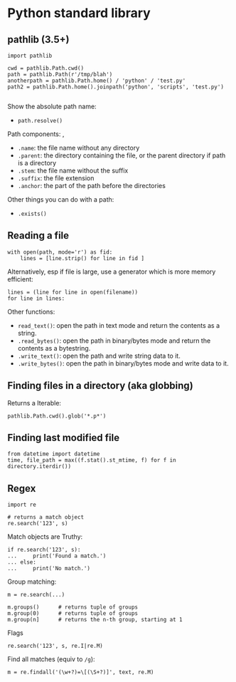 # Python standard library

## pathlib (3.5+)

```
import pathlib

cwd = pathlib.Path.cwd()
path = pathlib.Path(r'/tmp/blah')
anotherpath = pathlib.Path.home() / 'python' / 'test.py'
path2 = pathlib.Path.home().joinpath('python', 'scripts', 'test.py')


```

Show the absolute path name:

* `path.resolve()`


Path components:
,
* `.name`: the file name without any directory
* `.parent`: the directory containing the file, or the parent directory if path is a directory
* `.stem`: the file name without the suffix
* `.suffix`: the file extension
* `.anchor`: the part of the path before the directories

Other things you can do with a path:

* `.exists()`


## Reading a file

```
with open(path, mode='r') as fid:
    lines = [line.strip() for line in fid ]
```

Alternatively, esp if file is large, use a generator which is more memory efficient:

```
lines = (line for line in open(filename))
for line in lines:

```
Other functions:

* `read_text()`: open the path in text mode and return the contents as a string.
* `.read_bytes()`: open the path in binary/bytes mode and return the contents as a bytestring.
* `.write_text()`: open the path and write string data to it.
* `.write_bytes()`: open the path in binary/bytes mode and write data to it.


## Finding files in a directory (aka globbing)

Returns a Iterable:

```
pathlib.Path.cwd().glob('*.p*')
```

## Finding last modified file

```
from datetime import datetime
time, file_path = max((f.stat().st_mtime, f) for f in directory.iterdir())
```


## Regex


```
import re

# returns a match object
re.search('123', s)
```


Match objects are Truthy:

```
if re.search('123', s):
...     print('Found a match.')
... else:
...     print('No match.')
```

Group matching:


```
m = re.search(...)

m.groups()      # returns tuple of groups
m.group(0)      # returns tuple of groups
m.group(n]      # returns the n-th group, starting at 1
```


Flags
```
re.search('123', s, re.I|re.M)

```

Find all matches (equiv to `/g`):

```
m = re.findall('(\w+?)=\[(\S+?)]', text, re.M)
```

